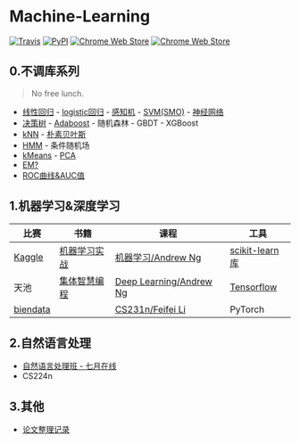# Machine-Learning

[![Travis](https://img.shields.io/travis/rust-lang/rust.svg)](https://github.com/fire717/Machine-Learning) [![PyPI](https://img.shields.io/pypi/pyversions/Django.svg)](https://github.com/fire717/Machine-Learning) [![Chrome Web Store](https://img.shields.io/chrome-web-store/price/nimelepbpejjlbmoobocpfnjhihnpked.svg)](https://github.com/fire717/Machine-Learning) [![Chrome Web Store](https://img.shields.io/chrome-web-store/stars/nimelepbpejjlbmoobocpfnjhihnpked.svg)](https://github.com/fire717/Machine-Learning)

## 0.不调库系列 
> No free lunch.

* [线性回归](/mine/ex1_py_liner.ipynb) - [logistic回归](/mine/LR.ipynb) - [感知机](/mine/perceptron.ipynb) - [SVM(SMO)](/mine/SVM.ipynb) - [神经网络](/mine/NN.ipynb)
* [决策树](/mine/DecisionTree.ipynb) - [Adaboost](/mine/Adaboost.ipynb) - 随机森林 - GBDT - XGBoost
* [kNN](/mine/kNN.ipynb) - [朴素贝叶斯](/mine/NaiveBayes.ipynb)
* [HMM](/mine/HMM.ipynb) - 条件随机场
* [kMeans](/mine/kMeans.ipynb) - [PCA](/mine/PCA.ipynb)
* [EM?](/mine/EM.ipynb)
* [ROC曲线&AUC值](/mine/ROC_AUC.ipynb)

## 1.机器学习&深度学习

比赛 | 书籍 | 课程 | 工具
----|------|-----|----
[Kaggle](/kaggle) | [机器学习实战](/ML_in_action)  | [机器学习/Andrew Ng](/coursera_ML) | [scikit-learn库](/scikit-learn)
天池 | [集体智慧编程](/JTZHBC)  | [Deep Learning/Andrew Ng](/DL_AndrewNg) | [Tensorflow](/tensorflow)
[biendata](/biendata) || [CS231n/Feifei Li](/cs231n) | PyTorch


## 2.自然语言处理
* [自然语言处理班 - 七月在线](/NLP/qiyuezaixian)
* CS224n

## 3.其他
* [论文整理记录](/papers)




